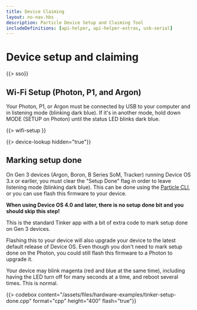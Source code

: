 ```yaml
---
title: Device Claiming
layout: no-nav.hbs
description: Particle Device Setup and Claiming Tool
includeDefinitions: [api-helper, api-helper-extras, usb-serial]
---
```


# Device setup and claiming

{{> sso}}

## Wi-Fi Setup (Photon, P1, and Argon)

Your Photon, P1, or Argon must be connected by USB to your computer and in listening mode
(blinking dark blue). If it's in another mode, hold down MODE (SETUP on Photon) until 
the status LED blinks dark blue.

{{> wifi-setup }}

{{> device-lookup hidden="true"}}


## Marking setup done

On Gen 3 devices (Argon, Boron, B Series SoM, Tracker) running Device OS 3.x or earlier, you must clear the "Setup Done" flag
in order to leave listening mode (blinking dark blue). This can be done using the
[Particle CLI](/reference/developer-tools/cli/#particle-usb-setup-done), or you can use 
flash this firmware to your device.

**When using Device OS 4.0 and later, there is no setup done bit and you should skip this step!**

This is the standard Tinker app with a bit of extra code to mark setup done on Gen 3 devices. 

Flashing this to your device will also upgrade your device to the latest default release of 
Device OS. Even though you don't need to mark setup done on the Photon, you could still 
flash this firmware to a Photon to upgrade it.

Your device may blink magenta (red and blue at the same time), including having the LED turn 
off for many seconds at a time, and reboot several times. This is normal.

{{> codebox content="/assets/files/hardware-examples/tinker-setup-done.cpp" format="cpp" height="400" flash="true"}}
